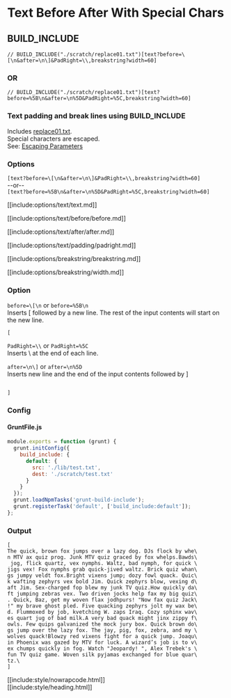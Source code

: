 # Text Before After With Special Chars

## BUILD_INCLUDE

<div class="nowrapcode">

```text
// BUILD_INCLUDE("./scratch/replace01.txt")[text?before=\[\n&after=\n\]&PadRight=\\,breakstring?width=60]
```

</div>

### OR

<div class="nowrapcode">

```text
// BUILD_INCLUDE("./scratch/replace01.txt")[text?before=%5B\n&after=\n%5D&PadRight=%5C,breakstring?width=60]
```

</div>

### Text padding and break lines using BUILD_INCLUDE

Includes [replace01.txt](replacements/replace01.txt.html).  
Special characters are escaped.  
See: [Escaping Parameters](/pages/Docs/misc/EscapingParameters.html)  

### Options

`[text?before=\[\n&after=\n\]&PadRight=\\,breakstring?width=60]`  
--or--  
`[text?before=%5B\n&after=\n%5D&PadRight=%5C,breakstring?width=60]`

[[include:options/text/text.md]]

[[include:options/text/before/before.md]]

[[include:options/text/after/after.md]]

[[include:options/text/padding/padright.md]]

[[include:options/breakstring/breakstring.md]]

[[include:options/breakstring/width.md]]

### Option

`before=\[\n` or `before=%5B\n`  
Inserts [ followed by a new line. The rest of the input contents will start on the new line.

```text
[

```

`PadRight=\\` or `PadRight=%5C`  
Inserts \ at the end of each line.

`after=\n\]` or `after=\n%5D`  
Inserts new line and the end of the input contents followed by ]

```text

]
```

### Config

#### GruntFile.js

```js
module.exports = function (grunt) {
  grunt.initConfig({
    build_include: {
      default: {
        src: './lib/test.txt',
        dest: './scratch/test.txt'
      }
    }
  });
  grunt.loadNpmTasks('grunt-build-include');
  grunt.registerTask('default', ['build_include:default']);
};
```

### Output

<div class="nowrapcode">

```text
[
The quick, brown fox jumps over a lazy dog. DJs flock by whe\
n MTV ax quiz prog. Junk MTV quiz graced by fox whelps.Bawds\
 jog, flick quartz, vex nymphs. Waltz, bad nymph, for quick \
jigs vex! Fox nymphs grab quick-jived waltz. Brick quiz whan\
gs jumpy veldt fox.Bright vixens jump; dozy fowl quack. Quic\
k wafting zephyrs vex bold Jim. Quick zephyrs blow, vexing d\
aft Jim. Sex-charged fop blew my junk TV quiz.How quickly da\
ft jumping zebras vex. Two driven jocks help fax my big quiz\
. Quick, Baz, get my woven flax jodhpurs! "Now fax quiz Jack\
!" my brave ghost pled. Five quacking zephyrs jolt my wax be\
d. Flummoxed by job, kvetching W. zaps Iraq. Cozy sphinx wav\
es quart jug of bad milk.A very bad quack might jinx zippy f\
owls. Few quips galvanized the mock jury box. Quick brown do\
gs jump over the lazy fox. The jay, pig, fox, zebra, and my \
wolves quack!Blowzy red vixens fight for a quick jump. Joaqu\
in Phoenix was gazed by MTV for luck. A wizard’s job is to v\
ex chumps quickly in fog. Watch "Jeopardy! ", Alex Trebek's \
fun TV quiz game. Woven silk pyjamas exchanged for blue quar\
tz.\
]
```

</div>

[[include:style/nowrapcode.html]]  
[[include:style/heading.html]]